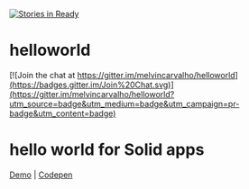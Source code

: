 [![Stories in Ready](https://badge.waffle.io/melvincarvalho/helloworld.png?label=ready&title=Ready)](https://waffle.io/melvincarvalho/helloworld)

# helloworld

[![Join the chat at https://gitter.im/melvincarvalho/helloworld](https://badges.gitter.im/Join%20Chat.svg)](https://gitter.im/melvincarvalho/helloworld?utm_source=badge&utm_medium=badge&utm_campaign=pr-badge&utm_content=badge)

# hello world for Solid apps

[Demo](https://melvincarvalho.github.io/helloworld/) | [Codepen](https://codepen.io/melvincarvalho/pen/ReVpEX?editors=1000)
